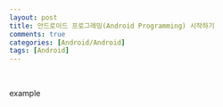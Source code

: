 ```yaml
---
layout: post
title: 안드로이드 프로그래밍(Android Programming) 시작하기
comments: true
categories: [Android/Android]
tags: [Android]
---
```








<br>

example


